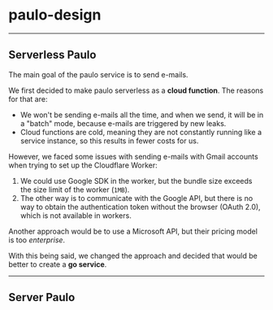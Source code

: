 # paulo-design

---

## Serverless Paulo

The main goal of the paulo service is to send e-mails.

We first decided to make paulo serverless as a **cloud function**. The reasons for that are:

- We won't be sending e-mails all the time, and when we send, it will be in a "batch" mode, because e-mails are triggered by new leaks.
- Cloud functions are cold, meaning they are not constantly running like a service instance, so this results in fewer costs for us.

However, we faced some issues with sending e-mails with Gmail accounts when trying to set up the Cloudflare Worker:

1. We could use Google SDK in the worker, but the bundle size exceeds the size limit of the worker (`1MB`).
2. The other way is to communicate with the Google API, but there is no way to obtain the authentication token without the browser (OAuth 2.0), which is not available in workers.

Another approach would be to use a Microsoft API, but their pricing model is too *enterprise*.

With this being said, we changed the approach and decided that would be better to create a **go service**.


---

## Server Paulo
